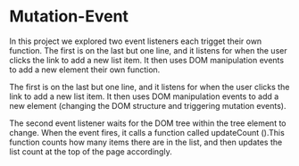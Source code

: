 # Mutation-Event
In this project we explored two event listeners each trigget their own function. 
The first is on the last but one line, and it listens for when the user clicks the link to add a new list item. It then uses DOM manipulation events to add a new element
their own function. 

The first is on the last but one line, and it listens for when the user clicks the link to add a new list item. It then uses DOM manipulation events to add a new element (changing the DOM structure and triggering mutation events).

The second event listener waits for the DOM tree within the tree element to change. When the event fires, it calls a function called updateCount ().This function counts how many items there are in the list, and then updates the list count at the top of the page accordingly. 
